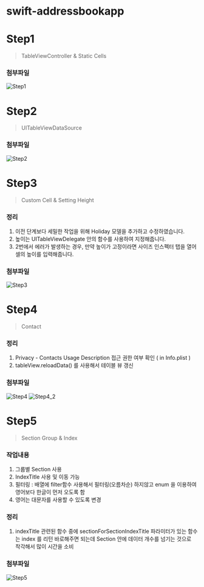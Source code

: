 # swift-addressbookapp

# Step1
> TableViewController & Static Cells

### 첨부파일
![Step1](CaptureImage/Step1.png)

# Step2
> UITableViewDataSource

### 첨부파일
![Step2](CaptureImage/Step2.png)

# Step3
> Custom Cell & Setting Height

### 정리
1. 이전 단계보다 세밀한 작업을 위해 Holiday 모델을 추가하고 수정하였습니다. 
2. 높이는 UITableViewDelegate 안의 함수를 사용하여 지정해줍니다.
3. 2번에서 에러가 발생하는 경우, 만약 높이가 고정이라면 사이즈 인스펙터 탭을 열어 셀의 높이를 입력해줍니다.

### 첨부파일
![Step3](CaptureImage/Step3.png)

# Step4
> Contact

### 정리
1. Privacy - Contacts Usage Description 접근 권한 여부 확인 ( in Info.plist ) 
2. tableView.reloadData() 를 사용해서 테이블 뷰 갱신 

### 첨부파일
![Step4](CaptureImage/Step4.png)
![Step4_2](CaptureImage/Step4_2.png)

# Step5
> Section Group & Index

### 작업내용
1. 그룹별 Section 사용
2. IndexTitle 사용 및 이동 가능
3. 필터링 : 배열에 filter함수 사용해서 필터링(오름차순) 하지않고 enum 을 이용하여 영어보다 한글이 먼저 오도록 함 
4. 영어는 대문자를 사용할 수 있도록 변경

### 정리
1. indexTitle 관련된 함수 중에 sectionForSectionIndexTitle 파라미터가 있는 함수는 index 를 리턴 바로해주면 되는데 Section 안에 데이터 개수를 넘기는 것으로 착각해서 많이 시간을 소비 

### 첨부파일
![Step5](CaptureImage/Step5.png)
